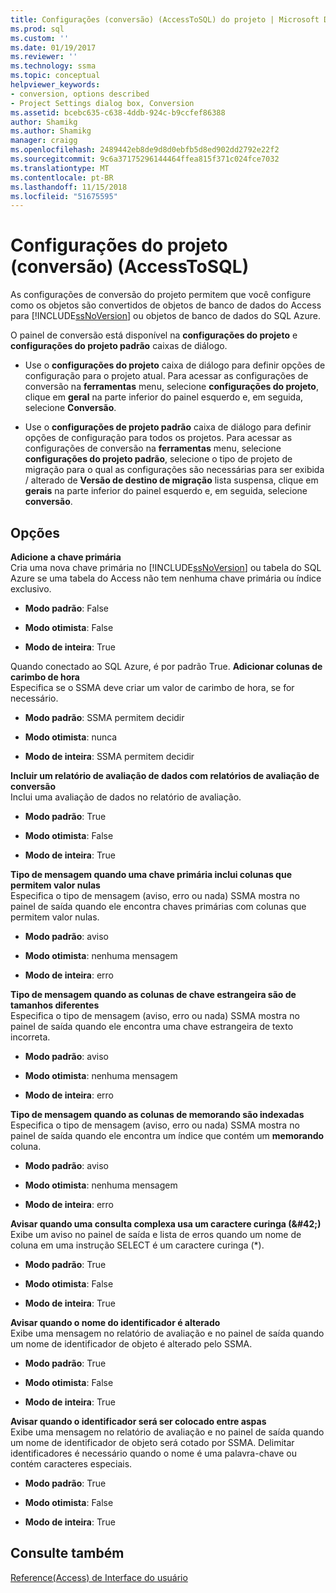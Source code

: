 ```yaml
---
title: Configurações (conversão) (AccessToSQL) do projeto | Microsoft Docs
ms.prod: sql
ms.custom: ''
ms.date: 01/19/2017
ms.reviewer: ''
ms.technology: ssma
ms.topic: conceptual
helpviewer_keywords:
- conversion, options described
- Project Settings dialog box, Conversion
ms.assetid: bcebc635-c638-4ddb-924c-b9ccfef86388
author: Shamikg
ms.author: Shamikg
manager: craigg
ms.openlocfilehash: 2489442eb8de9d8d0ebfb5d8ed902dd2792e22f2
ms.sourcegitcommit: 9c6a37175296144464ffea815f371c024fce7032
ms.translationtype: MT
ms.contentlocale: pt-BR
ms.lasthandoff: 11/15/2018
ms.locfileid: "51675595"
---
```

# <a name="project-settings-conversion-accesstosql"></a>Configurações do projeto (conversão) (AccessToSQL)
As configurações de conversão do projeto permitem que você configure como os objetos são convertidos de objetos de banco de dados do Access para [!INCLUDE[ssNoVersion](../../includes/ssnoversion-md.md)] ou objetos de banco de dados do SQL Azure.  
  
O painel de conversão está disponível na **configurações do projeto** e **configurações do projeto padrão** caixas de diálogo.  
  
-   Use o **configurações do projeto** caixa de diálogo para definir opções de configuração para o projeto atual. Para acessar as configurações de conversão na **ferramentas** menu, selecione **configurações do projeto**, clique em **geral** na parte inferior do painel esquerdo e, em seguida, selecione  **Conversão**.  
  
-   Use o **configurações de projeto padrão** caixa de diálogo para definir opções de configuração para todos os projetos. Para acessar as configurações de conversão na **ferramentas** menu, selecione **configurações do projeto padrão**, selecione o tipo de projeto de migração para o qual as configurações são necessárias para ser exibida / alterado de  **Versão de destino de migração** lista suspensa, clique em **gerais** na parte inferior do painel esquerdo e, em seguida, selecione **conversão**.  
  
## <a name="options"></a>Opções  
**Adicione a chave primária**  
Cria uma nova chave primária no [!INCLUDE[ssNoVersion](../../includes/ssnoversion-md.md)] ou tabela do SQL Azure se uma tabela do Access não tem nenhuma chave primária ou índice exclusivo.  
  
-   **Modo padrão**: False  
  
-   **Modo otimista**: False  
  
-   **Modo de inteira**: True  
  
Quando conectado ao SQL Azure, é por padrão True. **Adicionar colunas de carimbo de hora**  
Especifica se o SSMA deve criar um valor de carimbo de hora, se for necessário.  
  
-   **Modo padrão**: SSMA permitem decidir  
  
-   **Modo otimista**: nunca  
  
-   **Modo de inteira**: SSMA permitem decidir  
  
**Incluir um relatório de avaliação de dados com relatórios de avaliação de conversão**  
Inclui uma avaliação de dados no relatório de avaliação.  
  
-   **Modo padrão**: True  
  
-   **Modo otimista**: False  
  
-   **Modo de inteira**: True  
  
**Tipo de mensagem quando uma chave primária inclui colunas que permitem valor nulas**  
Especifica o tipo de mensagem (aviso, erro ou nada) SSMA mostra no painel de saída quando ele encontra chaves primárias com colunas que permitem valor nulas.  
  
-   **Modo padrão**: aviso  
  
-   **Modo otimista**: nenhuma mensagem  
  
-   **Modo de inteira**: erro  
  
**Tipo de mensagem quando as colunas de chave estrangeira são de tamanhos diferentes**  
Especifica o tipo de mensagem (aviso, erro ou nada) SSMA mostra no painel de saída quando ele encontra uma chave estrangeira de texto incorreta.  
  
-   **Modo padrão**: aviso  
  
-   **Modo otimista**: nenhuma mensagem  
  
-   **Modo de inteira**: erro  
  
**Tipo de mensagem quando as colunas de memorando são indexadas**  
Especifica o tipo de mensagem (aviso, erro ou nada) SSMA mostra no painel de saída quando ele encontra um índice que contém um **memorando** coluna.  
  
-   **Modo padrão**: aviso  
  
-   **Modo otimista**: nenhuma mensagem  
  
-   **Modo de inteira**: erro  
  
**Avisar quando uma consulta complexa usa um caractere curinga (\&#42;)**  
Exibe um aviso no painel de saída e lista de erros quando um nome de coluna em uma instrução SELECT é um caractere curinga (*).  
  
-   **Modo padrão**: True  
  
-   **Modo otimista**: False  
  
-   **Modo de inteira**: True  
  
**Avisar quando o nome do identificador é alterado**  
Exibe uma mensagem no relatório de avaliação e no painel de saída quando um nome de identificador de objeto é alterado pelo SSMA.  
  
-   **Modo padrão**: True  
  
-   **Modo otimista**: False  
  
-   **Modo de inteira**: True  
  
**Avisar quando o identificador será ser colocado entre aspas**  
Exibe uma mensagem no relatório de avaliação e no painel de saída quando um nome de identificador de objeto será cotado por SSMA. Delimitar identificadores é necessário quando o nome é uma palavra-chave ou contém caracteres especiais.  
  
-   **Modo padrão**: True  
  
-   **Modo otimista**: False  
  
-   **Modo de inteira**: True  
  
## <a name="see-also"></a>Consulte também  
[Reference(Access) de Interface do usuário](https://msdn.microsoft.com/af24c303-4a41-449b-9c86-d6558a97e839)  
  
